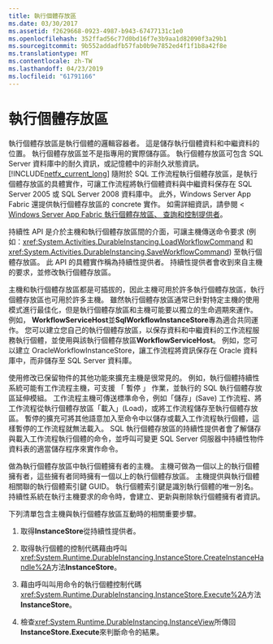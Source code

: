 ```yaml
---
title: 執行個體存放區
ms.date: 03/30/2017
ms.assetid: f2629668-0923-4987-b943-67477131c1e0
ms.openlocfilehash: 352ffad56c77d0bd16f7e3b9aa1d82090f3a29b1
ms.sourcegitcommit: 9b552addadfb57fab0b9e7852ed4f1f1b8a42f8e
ms.translationtype: MT
ms.contentlocale: zh-TW
ms.lasthandoff: 04/23/2019
ms.locfileid: "61791166"
---
```

# <a name="instance-stores"></a>執行個體存放區
執行個體存放區是執行個體的邏輯容器者。 這是儲存執行個體資料和中繼資料的位置。 執行個體存放區並不是指專用的實際儲存區。 執行個體存放區可包含 SQL Server 資料庫中的耐久資訊，或記憶體中的非耐久狀態資訊。 [!INCLUDE[netfx_current_long](../../../includes/netfx-current-long-md.md)] 隨附於 SQL 工作流程執行個體存放區，是執行個體存放區的具體實作，可讓工作流程將執行個體資料與中繼資料保存在 SQL Server 2005 或 SQL Server 2008 資料庫中。 此外，Windows Server App Fabric 還提供執行個體存放區的 concrete 實作。 如需詳細資訊，請參閱 < [Windows Server App Fabric 執行個體存放區、 查詢和控制提供者](https://go.microsoft.com/fwlink/?LinkID=201201&clcid=0x409)。  
  
 持續性 API 是介於主機和執行個體存放區間的介面，可讓主機傳送命令要求 (例如：<xref:System.Activities.DurableInstancing.LoadWorkflowCommand> 和 <xref:System.Activities.DurableInstancing.SaveWorkflowCommand>) 至執行個體存放區。 此 API 的具體實作稱為持續性提供者。 持續性提供者會收到來自主機的要求，並修改執行個體存放區。  
  
 主機和執行個體存放區都是可插拔的，因此主機可用於許多執行個體存放區，執行個體存放區也可用於許多主機。 雖然執行個體存放區通常已針對特定主機的使用模式進行最佳化，但是執行個體存放區和主機可能要以獨立的生命週期來運作。 例如， **WorkflowServiceHost**並**SqlWorkflowInstanceStore**專為適合共同運作。 您可以建立您自己的執行個體存放區，以保存資料和中繼資料的工作流程服務執行個體，並使用與該執行個體存放區**WorkflowServiceHost**。 例如，您可以建立 OracleWorkflowInstanceStore，讓工作流程將資訊保存在 Oracle 資料庫中，而非儲存至 SQL Server 資料庫。  
  
 使用修改已保留物件的其他功能來擴充主機是很常見的。 例如，執行個體持續性系統可能有工作流程主機，可支援 「 暫停 」 作業，並執行的 SQL 執行個體存放區延伸模組。  工作流程主機可傳送標準命令，例如「儲存」(Save) 工作流程、將工作流程從執行個體存放區「載入」(Load)，或將工作流程儲存至執行個體存放區。 暫停的擴充可將其他語意加入至命令中以儲存或載入工作流程執行個體，這樣暫停的工作流程就無法載入。 SQL 執行個體存放區的持續性提供者會了解儲存與載入工作流程執行個體的命令，並呼叫可變更 SQL Server 伺服器中持續性物件資料表的適當儲存程序來實作命令。  
  
 做為執行個體存放區中執行個體擁有者的主機。 主機可做為一個以上的執行個體擁有者，這些擁有者同時擁有一個以上的執行個體存放區。 主機提供與執行個體相關聯的執行個體索引鍵 GUID。 執行個體索引鍵是識別執行個體的唯一別名。 持續性系統在執行主機要求的命令時，會建立、更新與刪除執行個體擁有者資訊。  
  
 下列清單包含主機與執行個體存放區互動時的相關重要步驟。  
  
1. 取得**InstanceStore**從持續性提供者。  

2. 取得執行個體的控制代碼藉由呼叫<xref:System.Runtime.DurableInstancing.InstanceStore.CreateInstanceHandle%2A>方法**InstanceStore**。  
  
3. 藉由呼叫叫用命令的執行個體控制代碼<xref:System.Runtime.DurableInstancing.InstanceStore.Execute%2A>方法**InstanceStore**。  
  
4. 檢查<xref:System.Runtime.DurableInstancing.InstanceView>所傳回**InstanceStore.Execute**來判斷命令的結果。
